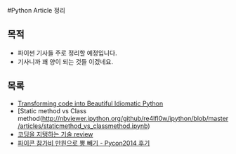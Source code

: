 #Python Article 정리

## 목적
- 파이썬 기사들 주로 정리할 예정입니다.
- 기사니까 꽤 양이 되는 것들 이겠네요.

## 목록

- [Transforming code into Beautiful Idiomatic Python](http://nbviewer.ipython.org/urls/raw.github.com/re4lfl0w/ipython/master/articles/Transforming_code_into_Beautiful_Idiomatic_Python.ipynb)
- [Static method vs Class method(http://nbviewer.ipython.org/github/re4lfl0w/ipython/blob/master/articles/staticmethod_vs_classmethod.ipynb)
- [코딩을 지탱하는 기술 review](http://nbviewer.ipython.org/github/re4lfl0w/ipython/blob/master/articles/review/coding_dependence_on_technology.ipynb)
- [파이콘 참가비 만원으로 뽕 빼기 - Pycon2014 후기](http://nbviewer.ipython.org/github/re4lfl0w/ipython/blob/master/articles/conference/pycon2014/pycon2014_in_korea_epilogue.ipynb)